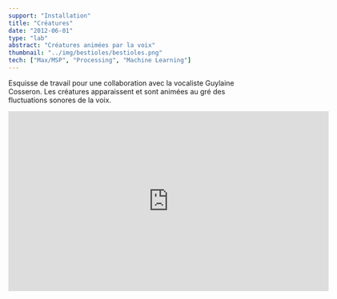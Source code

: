```yaml
---
support: "Installation"
title: "Créatures"
date: "2012-06-01"
type: "lab"
abstract: "Créatures animées par la voix"
thumbnail: "../img/bestioles/bestioles.png"
tech: ["Max/MSP", "Processing", "Machine Learning"]
---
```


Esquisse de travail pour une collaboration avec la vocaliste Guylaine Cosseron. Les créatures apparaissent et sont animées au gré des fluctuations sonores de la voix.

<div class="iframe-container">
<iframe src="https://player.vimeo.com/video/46939188" width="640" height="360" frameborder="0" allow="autoplay; fullscreen" allowfullscreen></iframe>
</div>
